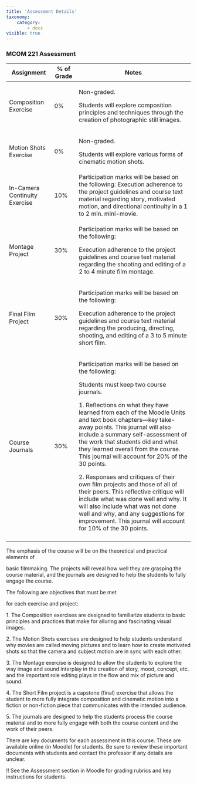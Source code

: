 ```yaml
---
title: 'Assessment Details'
taxonomy:
    category:
        - docs
visible: true
---
```


### MCOM 221 Assessment

<table>
<thead>
<tr class="header">
<th><strong>Assignment</strong></th>
<th><strong>% of Grade</strong></th>
<th><strong>Notes</strong></th>
</tr>
</thead>
<tbody>
<tr class="odd">
<td>Composition Exercise</td>
<td>0%</td>
<td><p>Non-graded.</p>
<p>Students will explore composition principles and techniques through the creation of photographic still images.</p></td>
</tr>
<tr class="even">
<td>Motion Shots Exercise</td>
<td>0%</td>
<td><p>Non-graded.</p>
<p>Students will explore various forms of cinematic motion shots.</p></td>
</tr>
<tr class="odd">
<td>In-Camera Continuity Exercise</td>
<td>10%</td>
<td>Participation marks will be based on the following: Execution adherence to the project guidelines and course text material regarding story, motivated motion, and directional continuity in a 1 to 2 min. mini-movie.</td>
</tr>
<tr class="even">
<td>Montage Project</td>
<td>30%</td>
<td><p>Participation marks will be based on the following:</p>
<p>Execution adherence to the project guidelines and course text material regarding the shooting and editing of a 2 to 4 minute film montage.</p></td>
</tr>
<tr class="odd">
<td>Final Film Project</td>
<td>30%</td>
<td><p>Participation marks will be based on the following:</p>
<p>Execution adherence to the project guidelines and course text material regarding the producing, directing, shooting, and editing of a 3 to 5 minute short film.</p></td>
</tr>
<tr class="even">
<td>Course Journals</td>
<td>30%</td>
<td><p>Participation marks will be based on the following:</p>
<p>Students must keep two course journals.</p>
<p>1. Reflections on what they have learned from each of the Moodle Units and text book chapters—key take-away points. This journal will also include a summary self-assessment of the work that students did and what they learned overall from the course. This journal will account for 20% of the 30 points.</p>
<p>2. Responses and critiques of their own film projects and those of all of their peers. This reflective critique will include what was done well and why. It will also include what was not done well and why, and any suggestions for improvement. This journal will account for 10% of the 30 points.</p></td>
</tr>
<tr class="odd">
<td></td>
<td></td>
<td></td>
</tr>
</tbody>
</table>

The emphasis of the course will be on the theoretical and practical elements of

basic filmmaking. The projects will reveal how well they are grasping the course material, and the journals are designed to help the students to fully engage the course.

The following are objectives that must be met

for each exercise and project:

1\. The Composition exercises are designed to familiarize students to basic principles and practices that make for alluring and fascinating visual images.

2\. The Motion Shots exercises are designed to help students understand why movies are called moving pictures and to learn how to create motivated shots so that the camera and subject motion are in sync with each other.

3\. The Montage exercise is designed to allow the students to explore the way image and sound interplay in the creation of story, mood, concept, etc. and the important role editing plays in the flow and mix of picture and sound.

4\. The Short Film project is a capstone (final) exercise that allows the student to more fully integrate composition and cinematic motion into a fiction or non-fiction piece that communicates with the intended audience.

5\. The journals are designed to help the students process the course material and to more fully engage with both the course content and the work of their peers.

There are key documents for each assessment in this course. These are available online (in Moodle) for students. Be sure to review these important documents with students and contact the professor if any details are unclear.

!! See the Assessment section in Moodle for grading rubrics and key instructions for students.
